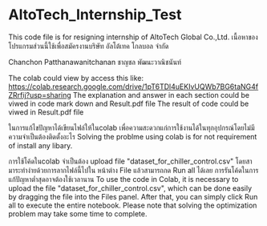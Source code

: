 # AltoTech_Internship_Test
This code file is for resigning internship of AltoTech Global Co.,Ltd.
เนื้อหาของโปรแกรมส่วนนี้ใช้เพื่อสมัครงานบริษัท อัลโต้เทค โกลบอล จำกัด

Chanchon Patthanawanitchanan
ชาญชล พัฒนะวาณิชนันท์

The colab could view by access this like:
https://colab.research.google.com/drive/1pT6TDl4uEKIvUQWb7BG6taNG4fZRrfij?usp=sharing
The explanation and answer in each section could be viwed in code mark down and Result.pdf file
The result of code could be viwed in Result.pdf file


ในการแก้ไขปัญหาได้เขียนไฟล์ให้ในcolab เพื่อความสะดวกแก่การใช้งานได้ในทุกอุปกรณ์โดยไม่มีความจำเป็นต้องติดตั้งอะไร
Solving the problme using colab is for not requirement of install any libary. 

การใช้โค้ดในcolab จำเป็นต้อง upload file "dataset_for_chiller_control.csv" โดยสามาระทำง่ายด้วยการลากไฟล์นี้ไปใน หน้าต่าง File แล้วสามารถกด Run all ได้เลย
การรันโค้ดในการแก้ปัญหาต่ำสุดอาจต้องใช้เวลานาน
To use the code in Colab, it is necessary to upload the file "dataset_for_chiller_control.csv", which can be done easily by dragging the file into the Files panel. After that, you can simply click Run all to execute the entire notebook.
Please note that solving the optimization problem may take some time to complete.
